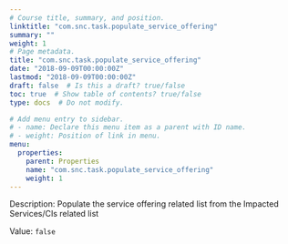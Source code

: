 ```yaml
---
# Course title, summary, and position.
linktitle: "com.snc.task.populate_service_offering"
summary: ""
weight: 1
# Page metadata.
title: "com.snc.task.populate_service_offering"
date: "2018-09-09T00:00:00Z"
lastmod: "2018-09-09T00:00:00Z"
draft: false  # Is this a draft? true/false
toc: true  # Show table of contents? true/false
type: docs  # Do not modify.

# Add menu entry to sidebar.
# - name: Declare this menu item as a parent with ID name.
# - weight: Position of link in menu.
menu:
  properties:
    parent: Properties
    name: "com.snc.task.populate_service_offering"
    weight: 1
---
```


Description: Populate the service offering related list from the Impacted Services/CIs related list


Value: `false`